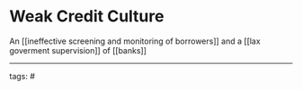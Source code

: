 # Weak Credit Culture
An [[ineffective screening and monitoring of borrowers]] and a [[lax goverment supervision]] of [[banks]]

___
tags: #
